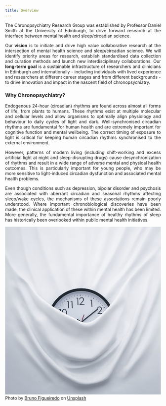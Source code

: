 ```yaml
---
title: Overview
---
```



<div class="row">
<div class="col-md-7 fs-4">

<p align="justify">
The Chronopsychiatry Research Group was established by 
Professor Daniel Smith at the University of Edinburgh, 
to drive forward research at the interface between mental health and 
sleep/circadian science.
</p>

<p align="justify">
Our <b>vision</b> is to initiate and drive high value collaborative research at the intersection of mental health science and sleep/circadian science. We will identify priority areas for research, establish standardised data collection and curation methods and launch new interdisciplinary collaborations. Our <b>long-term goal</b> is a sustainable infrastructure of researchers and clinicians in Edinburgh and internationally - including individuals with lived experience and researchers at different career stages and from different backgrounds - to drive innovation and impact in the nascent field of chronopsychiatry.
</p>

<h3>Why Chronopsychiatry?</h3>

<p align="justify">
Endogenous 24-hour (circadian) rhythms are found across almost all forms of life, from plants to humans. These rhythms exist at multiple molecular and cellular levels and allow organisms to optimally align physiology and behaviour to daily cycles of light and dark. Well-synchronised circadian rhythms are fundamental for human health and are extremely important for cognitive function and mental wellbeing. The correct timing of exposure to light is critical for keeping human circadian rhythms synchronised to the external environment. 
</p><p align="justify">
However, patterns of modern living (including shift-working and excess artificial light at night and sleep-disrupting drugs) cause desynchronization of rhythms and result in a wide range of adverse mental and physical health outcomes. This is particularly important for young people, who may be more sensitive to light-induced circadian dysfunction and associated mental health problems. 
</p><p align="justify">
Even though conditions such as depression, bipolar disorder and psychosis are associated with aberrant circadian and seasonal rhythms affecting sleep/wake cycles, the mechanisms of these associations remain poorly understood. Where important chronobiological discoveries have been made, the clinical application of these within mental health has been limited. More generally, the fundamental importance of healthy rhythms of sleep has historically been overlooked within public mental health initiatives.
</p>

</div>
<div class="col-md-4 ms-auto">

<img class="img-fluid" src="bruno-figueiredo-vGF1d7MU9MM-unsplash.jpg">

<figcaption class="figure-caption">Photo by <a href="https://unsplash.com/@bfigas?utm_source=unsplash&utm_medium=referral&utm_content=creditCopyText">Bruno Figueiredo</a> on <a href="https://unsplash.com/s/photos/time?utm_source=unsplash&utm_medium=referral&utm_content=creditCopyText">Unsplash</a>
</figcaption>

</div>
</div>








